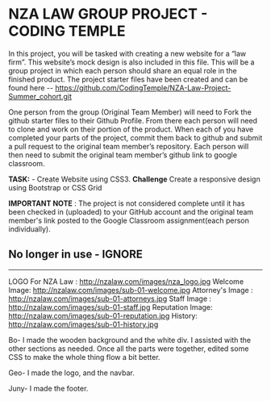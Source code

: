 # NZA LAW GROUP PROJECT - CODING TEMPLE

In this project, you will be tasked with creating a new website for a “law firm”. This website’s mock design is also included in this file. This will be a group project in which each person should share an equal role in the finished product. The project starter files have been created and can be found here -- https://github.com/CodingTemple/NZA-Law-Project-Summer_cohort.git

One person from the group (Original Team Member) will need to Fork the github starter files to their Github Profile. From there each person will need to clone and work on their portion of the product. When each of you have completed your parts of the project, commit them back to github and submit a pull request to the original team member’s repository. Each person will then need to submit the original team member’s github link to google classroom.

**TASK:** 
    - Create Website using CSS3.
**Challenge** Create a responsive design using Bootstrap or CSS Grid

**IMPORTANT NOTE** : The project is not considered complete until it has been checked in (uploaded) to your GitHub account and the original team member's link posted to the Google Classroom assignment(each person individually).

## No longer in use - IGNORE

---
LOGO For NZA Law : http://nzalaw.com/images/nza_logo.jpg
Welcome Image: http://nzalaw.com/images/sub-01-welcome.jpg
Attorney's Image : http://nzalaw.com/images/sub-01-attorneys.jpg
Staff Image : http://nzalaw.com/images/sub-01-staff.jpg
Reputation Image: http://nzalaw.com/images/sub-01-reputation.jpg
History: http://nzalaw.com/images/sub-01-history.jpg

Bo- I made the wooden background and the white div. I assisted with the other sections as needed. Once all the parts were together, edited some CSS to make the whole thing flow a bit better.

Geo- I made the logo, and the navbar.

Juny- I made the footer.



